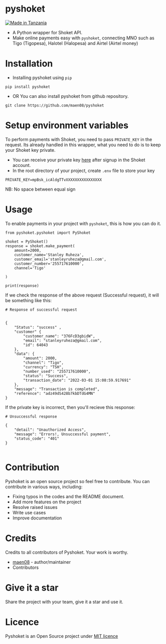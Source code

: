 # pyshoket

[![Made in Tanzania](https://img.shields.io/badge/made%20in-tanzania-008751.svg?style=flat-square)](https://github.com/Tanzania-Developers-Community/made-in-tanzania)


- A Python wrapper for Shoket API. 
- Make online payments easy with `pyshoket`, connecting MNO such as Tigo (Tigopesa),
Halotel (Halopesa) and Airtel (Airtel money)

# Installation
- Installing pyshoket using `pip`
```
pip install pyshoket
```

- OR You can also install pyshoket from github repository.
```
git clone https://github.com/maen08/pyshoket

```

# Setup environment variables   
To perform payments with Shoket, you need to pass `PRIVATE_KEY` in the request. Its already handled in this wrapper, what you need to do is to keep your Shoket key private.

- You can receive your private key [here](https://dashboard.shoket.co/) after signup in the Shoket account.
- In the root directory of your project, create `.env` file to store your key
```
PRIVATE_KEY=mpBsk_icAldgTTvXXXXXXXXXXXXXXXX
```
NB: No space between equal sign

# Usage
To enable payments in your project with `pyshoket`, this is how you can do it.

```
from pyshoket.pyshoket import PyShoket

shoket = PyShoket()
response = shoket.make_payment(
    amount=2000,
    customer_name='Stanley Ruheza',
    customer_email='stanleyruheza@gmail.com',
    customer_number='255717610000',
    channel='Tigo'

)

print(response)

```

If we check the response of the above request (Successful request), it will be something like this:
```
# Response of successful request


{
    "Status": "success" ,
    "customer" {
        "customer_name": "376FcD3gbidW",
        "email": "stanleyruheza@gmail.com",
        "id": 64043
    },
    "data": {
        "amount": 2000,
        "channel": "Tigo",
        "currency": "TSH",
        "number_used": "255717610000",
        "status": "Success",
        "transaction_date": "2022-03-01 15:08:59.917691"
    },
    "message": "Transaction is completed",
    "reference": "adz49dS428b7kbDTdG4MN"
}

```

If the private key is incorrect, then you'll recieve this response:

```
# Unsuccessful response

{
    "detail": "Unauthorized Access",
    "message": "Errors!, Unsuccessful payment",
    "status_code": "401"
}


```



# Contribution
Pyshoket is an open source project so feel free to contribute. You can contribute in various ways, including:
- Fixing typos in the codes and the README document.
- Add more features on the project 
- Resolve raised issues
- Write use cases
- Improve documentation

# Credits
Credits to all contributors of Pyshoket. Your work is worthy.
- [maen08](https://github.com/maen08/) - author/maintainer
- Contributors

# Give it a star
Share the project with your team, give it a star and use it.

# Licence
Pyshoket is an Open Source project under [MIT licence](https://github.com/maen08/pyshoket/blob/master/LICENCE)

